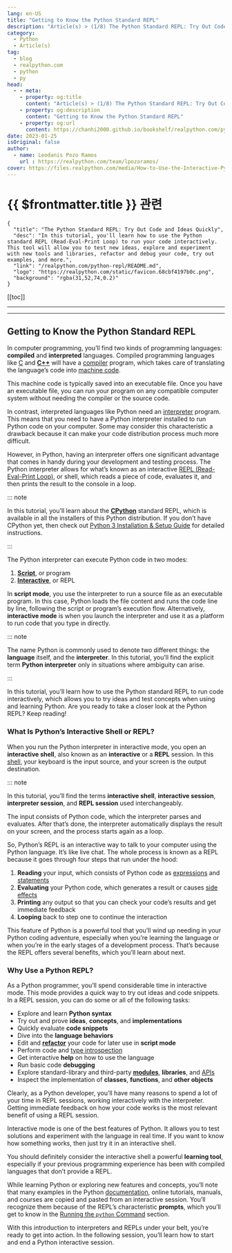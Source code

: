 ```yaml
---
lang: en-US
title: "Getting to Know the Python Standard REPL"
description: "Article(s) > (1/8) The Python Standard REPL: Try Out Code and Ideas Quickly"
category:
  - Python
  - Article(s)
tag:
  - blog
  - realpython.com
  - python
  - py
head:
  - - meta:
    - property: og:title
      content: "Article(s) > (1/8) The Python Standard REPL: Try Out Code and Ideas Quickly"
    - property: og:description
      content: "Getting to Know the Python Standard REPL"
    - property: og:url
      content: https://chanhi2000.github.io/bookshelf/realpython.com/python-repl/getting-to-know-the-python-standard-repl.html
date: 2023-01-25
isOriginal: false
author:
  - name: Leodanis Pozo Ramos
    url : https://realpython.com/team/lpozoramos/
cover: https://files.realpython.com/media/How-to-Use-the-Interactive-Python-REPL_Watermarked.dce4d5791b83.jpg
---
```


# {{ $frontmatter.title }} 관련

```component VPCard
{
  "title": "The Python Standard REPL: Try Out Code and Ideas Quickly",
  "desc": "In this tutorial, you'll learn how to use the Python standard REPL (Read-Eval-Print Loop) to run your code interactively. This tool will allow you to test new ideas, explore and experiment with new tools and libraries, refactor and debug your code, try out examples, and more.",
  "link": "/realpython.com/python-repl/README.md",
  "logo": "https://realpython.com/static/favicon.68cbf4197b0c.png",
  "background": "rgba(31,52,74,0.2)"
}
```

[[toc]]

---

<SiteInfo
  name="The Python Standard REPL: Try Out Code and Ideas Quickly"
  desc="In this tutorial, you'll learn how to use the Python standard REPL (Read-Eval-Print Loop) to run your code interactively. This tool will allow you to test new ideas, explore and experiment with new tools and libraries, refactor and debug your code, try out examples, and more."
  url="https://realpython.com/python-repl#getting-to-know-the-python-standard-repl"
  logo="https://realpython.com/static/favicon.68cbf4197b0c.png"
  preview="https://files.realpython.com/media/How-to-Use-the-Interactive-Python-REPL_Watermarked.dce4d5791b83.jpg"/>



---

## Getting to Know the Python Standard REPL

In computer programming, you’ll find two kinds of programming languages: **compiled** and **interpreted** languages. Compiled programming languages like [C](/realpython.com/c-for-python-programmers.md) and [**C++**](/realpython.com/python-vs-cpp.md) will have a [<VPIcon icon="fa-brands fa-wikipedia-w"/>compiler](https://en.wikipedia.org/wiki/Compiler) program, which takes care of translating the language’s code into [<VPIcon icon="fa-brands fa-wikipedia-w"/>machine code](https://en.wikipedia.org/wiki/Machine_code).

This machine code is typically saved into an executable file. Once you have an executable file, you can run your program on any compatible computer system without needing the compiler or the source code.

In contrast, interpreted languages like Python need an [<VPIcon icon="fa-brands fa-wikipedia-w"/>interpreter](https://en.wikipedia.org/wiki/Interpreter_(computing)) program. This means that you need to have a Python interpreter installed to run Python code on your computer. Some may consider this characteristic a drawback because it can make your code distribution process much more difficult.

However, in Python, having an interpreter offers one significant advantage that comes in handy during your development and testing process. The Python interpreter allows for what’s known as an interactive [<VPIcon icon="fa-brands fa-wikipedia-w"/>REPL (Read-Eval-Print Loop)](https://en.wikipedia.org/wiki/Read%E2%80%93eval%E2%80%93print_loop), or shell, which reads a piece of code, evaluates it, and then prints the result to the console in a loop.

::: note

In this tutorial, you’ll learn about the [**CPython**](/realpython.com/cpython-source-code-guide.md) standard REPL, which is available in all the installers of this Python distribution. If you don’t have CPython yet, then check out [Python 3 Installation & Setup Guide](https://realpython.com/installing-python.md) for detailed instructions.

:::

The Python interpreter can execute Python code in two modes:

1. [**Script**](/realpython.com/run-python-scripts.md), or program
2. [**Interactive**](/realpython.com/interacting-with-python.md), or REPL

In **script mode**, you use the interpreter to run a source file as an executable program. In this case, Python loads the file content and runs the code line by line, following the script or program’s execution flow. Alternatively, **interactive mode** is when you launch the interpreter and use it as a platform to run code that you type in directly.

::: note

The name Python is commonly used to denote two different things: the **language** itself, and the **interpreter**. In this tutorial, you’ll find the explicit term **Python interpreter** only in situations where ambiguity can arise.

:::

In this tutorial, you’ll learn how to use the Python standard REPL to run code interactively, which allows you to try ideas and test concepts when using and learning Python. Are you ready to take a closer look at the Python REPL? Keep reading!

### What Is Python’s Interactive Shell or REPL?

When you run the Python interpreter in interactive mode, you open an **interactive shell**, also known as an **interactive** or a **REPL** session. In this [<VPIcon icon="fa-brands fa-wikipedia-w"/>shell](https://en.wikipedia.org/wiki/Shell_(computing)), your keyboard is the input source, and your screen is the output destination.

::: note

In this tutorial, you’ll find the terms **interactive shell**, **interactive session**, **interpreter session**, and **REPL session** used interchangeably.

The input consists of Python code, which the interpreter parses and evaluates. After that’s done, the interpreter automatically displays the result on your screen, and the process starts again as a loop.

So, Python’s REPL is an interactive way to talk to your computer using the Python language. It’s like live chat. The whole process is known as a REPL because it goes through four steps that run under the hood:

1. **Reading** your input, which consists of Python code as [<VPIcon icon="fa-brands fa-python"/>expressions](https://docs.python.org/3/glossary.html#term-expression) and [<VPIcon icon="fa-brands fa-python"/>statements](https://docs.python.org/3/glossary.html#term-statement)
2. **Evaluating** your Python code, which generates a result or causes [<VPIcon icon="fa-brands fa-wikipedia-w"/>side effects](https://en.wikipedia.org/wiki/Side_effect_(computer_science))
3. **Printing** any output so that you can check your code’s results and get immediate feedback
4. **Looping** back to step one to continue the interaction

This feature of Python is a powerful tool that you’ll wind up needing in your Python coding adventure, especially when you’re learning the language or when you’re in the early stages of a development process. That’s because the REPL offers several benefits, which you’ll learn about next.

### Why Use a Python REPL?

As a Python programmer, you’ll spend considerable time in interactive mode. This mode provides a quick way to try out ideas and code snippets. In a REPL session, you can do some or all of the following tasks:

- Explore and learn **Python syntax**
- Try out and prove **ideas**, **concepts**, and **implementations**
- Quickly evaluate **code snippets**
- Dive into the **language behaviors**
- Edit and [**refactor**](/realpython.com/python-refactoring.md) your code for later use in **script mode**
- Perform code and [<VPIcon icon="fa-brands fa-wikipedia-w"/>type introspection](https://en.wikipedia.org/wiki/Type_introspection)
- Get interactive **help** on how to use the language
- Run basic code **debugging**
- Explore standard-library and third-party [**modules**](/realpython.com/python-modules-packages.md), **libraries**, and [<VPIcon icon="fa-brands fa-wikipedia-w"/>APIs](https://en.wikipedia.org/wiki/API)
- Inspect the implementation of **classes**, **functions**, and **other objects**

Clearly, as a Python developer, you’ll have many reasons to spend a lot of your time in REPL sessions, working interactively with the interpreter. Getting immediate feedback on how your code works is the most relevant benefit of using a REPL session.

Interactive mode is one of the best features of Python. It allows you to test solutions and experiment with the language in real time. If you want to know how something works, then just try it in an interactive shell.

You should definitely consider the interactive shell a powerful **learning tool**, especially if your previous programming experience has been with compiled languages that don’t provide a REPL.

While learning Python or exploring new features and concepts, you’ll note that many examples in the Python [<VPIcon icon="fa-brands fa-python"/>documentation](https://docs.python.org/3/index.html), online tutorials, manuals, and courses are copied and pasted from an interactive session. You’ll recognize them because of the REPL’s characteristic **prompts**, which you’ll get to know in the [Running the `python` Command](/realpython.com/starting-and-ending-repl-interactive-sessions.md#running-the-python-command) section.

With this introduction to interpreters and REPLs under your belt, you’re ready to get into action. In the following session, you’ll learn how to start and end a Python interactive session.
